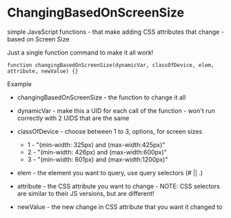 # ChangingBasedOnScreenSize
simple JavaScript functions - that make adding CSS attributes that change - based on Screen Size


Just a single function command to make it all work!

```function changingBasedOnScreenSize(dynamicVar, classOfDevice, elem, attribute, newValue) {}```


Example
- changingBasedOnScreenSize - the function to change it all
- dynamicVar - make this a UID for each call of the function - won't run correctly with 2 UIDS that are the same
- classOfDevice - choose between 1 to 3, options, for screen sizes


	- 1 - "(min-width: 325px)  and (max-width:425px)"
	- 2 - "(min-width: 426px)  and (max-width:600px)"
	- 3 - "(min-width: 601px)  and (max-width:1200px)"



- elem - the element you want to query, use query selectors (# || .)
- attribute - the CSS attribute you want to change - NOTE: CSS selectors are similar to their JS versions, but are different!
- newValue - the new change in CSS attribute that you want it changed to
